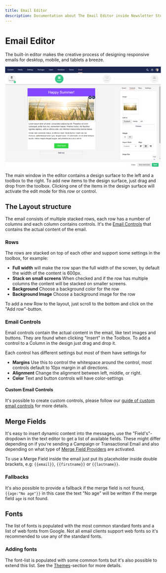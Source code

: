```yaml
---
title: Email Editor
description: Documentation about The Email Editor inside Newsletter Studio
---
```

# Email Editor

The built-in editor makes the creative process of designing responsive emails for desktop, mobile, and tablets a breeze.

![email-editor--edit](/media/email-editor--edit.png)

The main window in the editor contains a design surface to the left and a toolbox to the right. To add new items to the design surface, just drag and drop from the toolbox. Clicking one of the items in the design surface will activate the edit mode for this row or control.


## The Layout structure

The email consists of multiple stacked rows, each row has a number of columns and each column contains controls. It's the [Email Controls](../develop/email-control.md) that contains the actual content of the email.

### Rows

The rows are stacked on top of each other and support some settings in the toolbox, for example:

* **Full width** will make the row span the full width of the screen, by default the width of the content is 600px.
* **Stack on small screens** When checked and if the row has multiple columns the content will be stacked on smaller screens.
* **Background** Choose a background color for the row
* **Background Image** Choose a background image for the row

To add a new Row to the layout, just scroll to the bottom and click on the "Add row"-button.

### Email Controls

Email controls contain the actual content in the email, like text images and buttons. They are found when clicking "Insert" in the Toolbox. To add a control to a Column in the design just drag and drop it. 

Each control has different settings but most of them have settings for

* **Margins** Use this to control the whitespace around the control, most controls default to 10px margin in all directions.
* **Alignment** Change the alignment between left, middle, or right.
* **Color** Text and button controls will have color-settings

#### Custom Email Controls

It's possible to create custom controls, please follow our [guide of custom email controls](../develop/email-control.md) for more details.

## Merge Fields
It's easy to insert dynamic content into the messages, use the "Field's"-dropdown in the text editor to get a list of available fields. These might differ depending on if you're sending a Campaign or Transactional Email and also depending on what type of [Merge Field Providers](../develop/merge-field-providers.md) are activated.

To use a Merge Field inside the email just put its placeholder inside double brackets, e.g: `{{email}}`, `{{firstname}}` or `{{lastname}}`. 

### Fallbacks
It's also possible to provide a fallback if the merge field is not found, `{{age:"No age"}}` in this case the text "No age" will be written if the merge field `age` is not found.

## Fonts
The list of fonts is populated with the most common standard fonts and a list of web fonts from Google. Not all email clients support web fonts so it's recommended to use any of the standard fonts.

### Adding fonts
The font-list is populated with some common fonts but it's also possible to extend this list. See the [Themes](../concepts/themes.md)-section for more details.
